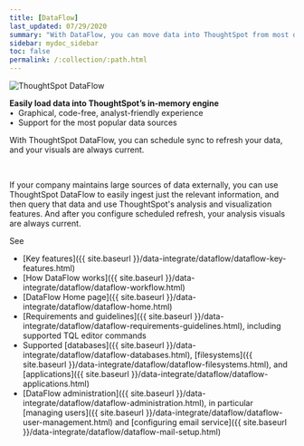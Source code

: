 ```yaml
---
title: [DataFlow]
last_updated: 07/29/2020
summary: "With DataFlow, you can move data into ThoughtSpot from most databases."
sidebar: mydoc_sidebar
toc: false
permalink: /:collection/:path.html
---
```

<div class="grid-container-opener">

  <div class="grid-child">
    <img src="{{ "/images/dataflow-sm.png" | prepend: site.baseurl  }}" alt="ThoughtSpot DataFlow"></div>
  <div class="grid-child">
    <p class="text-opener">
      <strong>Easily load data into ThoughtSpot’s in-memory engine</strong>
<br/>&bull;&nbsp;&nbsp;Graphical, code-free, analyst-friendly experience
<br/>&bull;&nbsp;&nbsp;Support for the most popular data sources
</p>
    <p class="text-opener">With ThoughtSpot DataFlow, you can schedule sync to refresh your data, and your visuals are always current.</p>
    </div>
  <div class="grid-child">&nbsp;</div>
</div>

If your company maintains large sources of data externally, you can use ThoughtSpot DataFlow to easily ingest just the relevant information, and then query that data and use ThoughtSpot's analysis and visualization features. And after you configure scheduled refresh, your analysis visuals are always current.

See
- [Key features]({{ site.baseurl }}/data-integrate/dataflow/dataflow-key-features.html)
- [How DataFlow works]({{ site.baseurl }}/data-integrate/dataflow/dataflow-workflow.html)
- [DataFlow Home page]({{ site.baseurl }}/data-integrate/dataflow/dataflow-home.html)
- [Requirements and guidelines]({{ site.baseurl }}/data-integrate/dataflow/dataflow-requirements-guidelines.html), including supported TQL editor commands
- Supported [databases]({{ site.baseurl }}/data-integrate/dataflow/dataflow-databases.html), [filesystems]({{ site.baseurl }}/data-integrate/dataflow/dataflow-filesystems.html), and [applications]({{ site.baseurl }}/data-integrate/dataflow/dataflow-applications.html)
- [DataFlow administration]({{ site.baseurl }}/data-integrate/dataflow/dataflow-administration.html), in particular [managing users]({{ site.baseurl }}/data-integrate/dataflow/dataflow-user-management.html) and [configuring email service]({{ site.baseurl }}/data-integrate/dataflow/dataflow-mail-setup.html)
